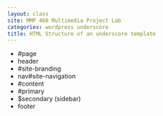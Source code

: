 ```yaml
---
layout: class
site: MMP 460 Multimedia Project Lab
categories: wordpress underscore
title: HTML Structure of an underscore template
---
```


- #page 
 - header
  - #site-branding
  - nav#site-navigation
 - #content
 - #primary
 - $secondary (sidebar)
 - footer

